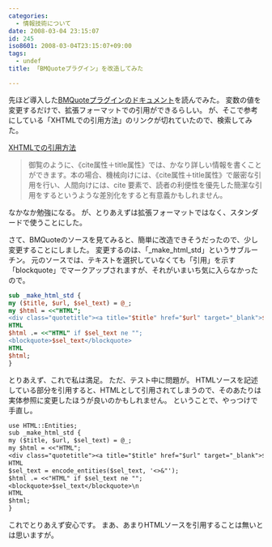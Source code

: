 ```yaml
---
categories:
  - 情報技術について
date: 2008-03-04 23:15:07
id: 245
iso8601: 2008-03-04T23:15:07+09:00
tags:
  - undef
title: 「BMQuoteプラグイン」を改造してみた

---
```


先ほど導入した<a title="BMQuoteプラグイン" href="http://labs.m-logic.jp/plugins/mt-bmquote/docs/mt-bmquote.html">BMQuoteプラグインのドキュメント</a>を読んでみた。
変数の値を変更するだけで、拡張フォーマットでの引用ができるらしい。
が、そこで参考にしている「XHTMLでの引用方法」のリンクが切れていたので、検索してみた。
<div class="quotetitle"><a title="XHTMLでの引用方法" href="http://www.nagaitosiya.com/c/quotation.html">XHTMLでの引用方法</a></div>
<blockquote>御覧のように、《cite属性＋title属性》では、かなり詳しい情報を書くことができます。本の場合、機械向けには、《cite属性＋title属性》で厳密な引用を行い、人間向けには、cite 要素で、読者の利便性を優先した簡潔な引用をするというような差別化をすると有意義かもしれません。</blockquote>
なかなか勉強になる。
が、とりあえずは拡張フォーマットではなく、スタンダードで使うことにした。


さて、BMQuoteのソースを見てみると、簡単に改造できそうだったので、少し変更することにしました。
変更するのは、「\_make_html_std」というサブルーチン。
元のソースでは、テキストを選択していなくても「引用」を示す「blockquote」でマークアップされますが、それがいまいち気に入らなかったので。
```perl
sub _make_html_std {
my ($title, $url, $sel_text) = @_;
my $html = <<"HTML";
<div class="quotetitle"><a title="$title" href="$url" target="_blank">$title</a></div>
HTML
$html .= <<"HTML" if $sel_text ne "";
<blockquote>$sel_text</blockquote>
HTML
$html;
}
```
とりあえず、これで私は満足。
ただ、テスト中に問題が。
HTMLソースを記述している部分を引用すると、HTMLとして引用されてしまうので、そのあたりは実体参照に変更したほうが良いのかもしれません。
ということで、やっつけで手直し。
```default
use HTML::Entities;
sub _make_html_std {
my ($title, $url, $sel_text) = @_;
my $html = <<"HTML";
<div class="quotetitle"><a title="$title" href="$url" target="_blank">$title</a></div>\n
HTML
$sel_text = encode_entities($sel_text, '<>&"');
$html .= <<"HTML" if $sel_text ne "";
<blockquote>$sel_text</blockquote>\n
HTML
$html;
}
```
これでとりあえず安心です。
まあ、あまりHTMLソースを引用することは無いとは思いますが&#133;。
    	